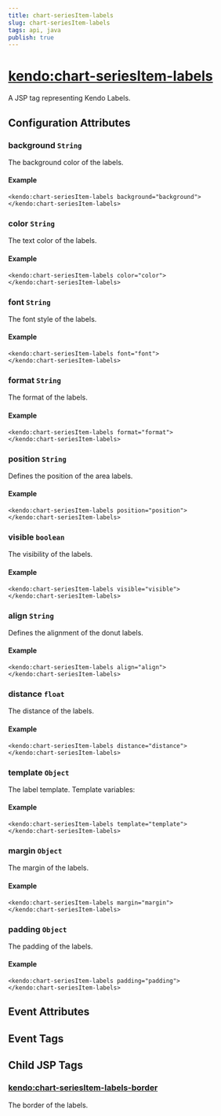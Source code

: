 ```yaml
---
title: chart-seriesItem-labels
slug: chart-seriesItem-labels
tags: api, java
publish: true
---
```


# <kendo:chart-seriesItem-labels>
A JSP tag representing Kendo Labels.

## Configuration Attributes


### background `String`

The background color of the labels.

#### Example
    <kendo:chart-seriesItem-labels background="background">
    </kendo:chart-seriesItem-labels>
    

### color `String`

The text color of the labels.

#### Example
    <kendo:chart-seriesItem-labels color="color">
    </kendo:chart-seriesItem-labels>
    

### font `String`

The font style of the labels.

#### Example
    <kendo:chart-seriesItem-labels font="font">
    </kendo:chart-seriesItem-labels>
    

### format `String`

The format of the labels.

#### Example
    <kendo:chart-seriesItem-labels format="format">
    </kendo:chart-seriesItem-labels>
    

### position `String`

Defines the position of the area labels.

#### Example
    <kendo:chart-seriesItem-labels position="position">
    </kendo:chart-seriesItem-labels>
    

### visible `boolean`

The visibility of the labels.

#### Example
    <kendo:chart-seriesItem-labels visible="visible">
    </kendo:chart-seriesItem-labels>
    

### align `String`

Defines the alignment of the donut labels.

#### Example
    <kendo:chart-seriesItem-labels align="align">
    </kendo:chart-seriesItem-labels>
    

### distance `float`

The distance of the labels.

#### Example
    <kendo:chart-seriesItem-labels distance="distance">
    </kendo:chart-seriesItem-labels>
    

### template `Object`

The label template.
Template variables:

#### Example
    <kendo:chart-seriesItem-labels template="template">
    </kendo:chart-seriesItem-labels>
    

### margin `Object`

The margin of the labels.

#### Example
    <kendo:chart-seriesItem-labels margin="margin">
    </kendo:chart-seriesItem-labels>
    

### padding `Object`

The padding of the labels.

#### Example
    <kendo:chart-seriesItem-labels padding="padding">
    </kendo:chart-seriesItem-labels>
    

## Event Attributes


## Event Tags
 

## Child JSP Tags

### [<kendo:chart-seriesItem-labels-border>](/api/wrappers/jsp/chart/seriesitem-labels-border)

The border of the labels.
 
